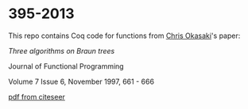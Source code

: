 395-2013
========

This repo contains Coq code for functions from [Chris Okasaki](http://www.usma.edu/eecs/SitePages/Chris%20Okasaki.aspx)'s paper:

_Three algorithms on Braun trees_ 

Journal of Functional Programming

Volume 7 Issue 6, November 1997, 661 - 666 

[pdf from citeseer](http://citeseerx.ist.psu.edu/viewdoc/download?doi=10.1.1.52.6090&rep=rep1&type=pdf)
